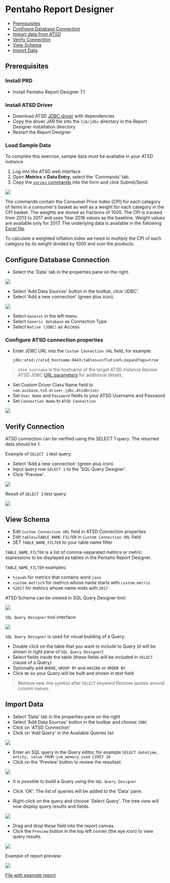# Pentaho Report Designer

* [Prerequisites](#prerequisites)
* [Configure Database Connection](#configure-database-connection)
* [Import data from ATSD](#import-data-from-atsd)
* [Verify Connection](#verify-connection)
* [View Schema](#view-schema)
* [Import Data](#import-data)

## Prerequisites

### Install PRD

* Install Pentaho Report Designer 7.1

### Install ATSD Driver

* Download ATSD [JDBC driver](https://github.com/axibase/atsd-jdbc/releases) with dependencies
* Copy the driver JAR file into the `lib/jdbc` directory in the Report Designer installation directory
* Restart the Report Designer

### Load Sample Data

To complete this exercise, sample data must be available in your ATSD instance.

1. Log into the ATSD web interface
2. Open **Metrics > Data Entry**, select the 'Commands' tab.
3. Copy the [`series` commands](resources/commands.txt) into the form and click Submit/Send.

![](resources/metrics_entry.png)

The commands contain the Consumer Price Index (CPI) for each category of items in a consumer's basket as well as a weight for each category in the CPI basket. The weights are stored as fractions of 1000. The CPI is tracked from 2013 to 2017 and uses Year 2016 values as the baseline. Weight values are available only for 2017. The underlying data is available in the following [Excel file](resources/eng_e02.xls).

To calculate a weighted inflation index we need to multiply the CPI of each category by its weight divided by 1000 and sum the products.

## Configure Database Connection

* Select the 'Data' tab in the properties pane on the right.

![](resources/data_pane.png)

* Select 'Add Data Sources' button in the toolbar, click 'JDBC'.
* Select 'Add a new connection' (green plus icon).

![](resources/new_connection.png)

* Select `General` in the left menu
* Select `Generic database` as Connection Type
* Select `Native (JDBC)` as Access

### Configure ATSD connection properties

* Enter JDBC URL into the `Custom Connection URL` field, for example:

  `jdbc:atsd://atsd_hostname:8443;tables=inflation%;expandTags=true`

> `atsd_hostname` is the hostname of the target ATSD instance
> Review ATSD JDBC [URL parameters](https://github.com/axibase/atsd-jdbc/blob/master/README.md) for additional details.

* Set Custom Driver Class Name field to `com.axibase.tsd.driver.jdbc.AtsdDriver`
* Set `User Name` and `Password` fields to your ATSD Username and Password
* Set `Connection Name` to `ATSD Connection`

![](resources/atsd_connection.png)

## Verify Connection

ATSD connection can be verified using the SELECT 1 query. The returned data should be 1.

Example of `SELECT 1` test query:

* Select 'Add a new connection' (green plus icon).
* Input query row `SELECT 1` to the 'SQL Query Designer'.
* Click 'Preview'.

![](resources/select_1.png)

Result of `SELECT 1` test query:

![](resources/select_1_preview.png)

## View Schema

* Edit `Custom Connection URL` field in ATSD Connection properties
* Edit `tables=TABLE_NAME_FILTER` in `Custom Connection URL` field
* SET `TABLE_NAME_FILTER` to your table name filter

`TABLE_NAME_FILTER` is a list of comma-separated metrics or metric expressions to be displayed as tables in the Pentaho Report Designer.

`TABLE_NAME_FILTER` examples:

* `%java%` for metrics that contains word `java`
* `custom.metric%` for metrics whose name starts with `custom.metric`
* `%2017` for metrics whose name ends with `2017`

ATSD Schema can be viewed in SQL Query Designer tool:

![](resources/query_text.png)

`SQL Query Designer` tool interface:

![](resources/sql_query_designer.png)

`SQL Query Designer` is used for visual building of a Query:

* Double click on the table that you want to include to Query (it will be shown in right pane of `SQL Query Designer`)
* Select fields inside the table (these fields will be included in `SELECT` clause of a Query)
* Optionally add `WHERE`, `GROUP BY` and `HAVING` or `ORDER BY`
* Click `OK` so your Query will be built and shown in text field
> Remove new line symbol after `SELECT` keyword
> Remove quotes around column names

## Import Data

* Select 'Data' tab in the properties pane on the right
* Select 'Add Data Sources' button in the toolbar and choose `JDBC`
* Click on 'ATSD Connection'
* Click on 'Add Query' in the Available Queries list

![](resources/add_query.png)

* Enter an SQL query in the Query editor, for example `SELECT datetime, entity, value FROM jvm_memory_used LIMIT 10`
* Click on the 'Preview' button to review the resultset.

![](resources/preview.png)

* It is possible to build a Query using the `SQL Query Designer`

* Click 'OK'. The list of queries will be added to the 'Data' pane.
* Right-click on the query and choose 'Select Query'. The tree view will now display query results and fields.

![](resources/data_pane_updated.png)

* Drag and drop these field into the report canvas.
* Click the `Preview` button in the top left corner (the eye icon) to view query results.

![](resources/report.png)

Example of report preview:

![](resources/report_preview.png)

[File with example report](resources/report.prpt)
